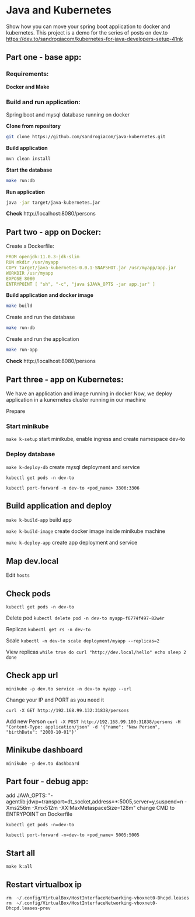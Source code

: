 # Java and Kubernetes

Show how you can move your spring boot application to docker and kubernetes.
This project is a demo for the series of posts on dev.to
https://dev.to/sandrogiacom/kubernetes-for-java-developers-setup-41nk

## Part one - base app:

### Requirements:

**Docker and Make**

### Build and run application:

Spring boot and mysql database running on docker

**Clone from repository**
```bash
git clone https://github.com/sandrogiacom/java-kubernetes.git
```

**Build application**
```bash
mvn clean install
```

**Start the database**
```bash
make run:db
```

**Run application**
```bash
java -jar target/java-kubernetes.jar
```

**Check**
http://localhost:8080/persons


## Part two - app on Docker:

Create a Dockerfile:

```yaml
FROM openjdk:11.0.3-jdk-slim
RUN mkdir /usr/myapp
COPY target/java-kubernetes-0.0.1-SNAPSHOT.jar /usr/myapp/app.jar
WORKDIR /usr/myapp
EXPOSE 8080
ENTRYPOINT [ "sh", "-c", "java $JAVA_OPTS -jar app.jar" ]
```

**Build application and docker image**

```bash
make build
```

Create and run the database
```bash
make run-db
```

Create and run the application
```bash
make run-app
```

**Check**
http://localhost:8080/persons

## Part three - app on Kubernetes:

We have an application and image running in docker
Now, we deploy application in a kunernetes cluster running in our machine

Prepare

### Start minikube
`make k-setup` start minikube, enable ingress and create namespace dev-to

### Deploy database

`make k-deploy-db` create mysql deployment and service

`kubectl get pods -n dev-to`

`kubectl port-forward -n dev-to <pod_name> 3306:3306`

## Build application and deploy

`make k-build-app` build app

`make k-build-image` create docker image inside minikube machine

`make k-deploy-app` create app deployment and service

## Map dev.local

Edit `hosts` 

## Check pods

`kubectl get pods -n dev-to`

Delete pod
`kubectl delete pod -n dev-to myapp-f6774f497-82w4r`

Replicas
`kubectl get rs -n dev-to`

Scale
`kubectl -n dev-to scale deployment/myapp --replicas=2`

View replicas
`
while true
do curl "http://dev.local/hello"
echo
sleep 2
done
`

## Check app url
`minikube -p dev.to service -n dev-to myapp --url`

Change your IP and PORT as you need it

`curl -X GET http://192.168.99.132:31838/persons`

Add new Person
`curl -X POST http://192.168.99.100:31838/persons -H "Content-Type: application/json" -d '{"name": "New Person", "birthDate": "2000-10-01"}'`

## Minikube dashboard

`minikube -p dev.to dashboard`

## Part four - debug app:

add   JAVA_OPTS: "-agentlib:jdwp=transport=dt_socket,address=*:5005,server=y,suspend=n -Xms256m -Xmx512m -XX:MaxMetaspaceSize=128m"
change CMD to ENTRYPOINT on Dockerfile

`kubectl get pods -n=dev-to`

`kubectl port-forward -n=dev-to <pod_name> 5005:5005`

## Start all

`make k:all`

## Restart virtualbox ip

`rm  ~/.config/VirtualBox/HostInterfaceNetworking-vboxnet0-Dhcpd.leases`
`rm  ~/.config/VirtualBox/HostInterfaceNetworking-vboxnet0-Dhcpd.leases-prev`
